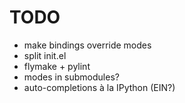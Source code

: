 TODO
====

* make bindings override modes
* split init.el
* flymake + pylint
* modes in submodules?
* auto-completions à la IPython (EIN?)
